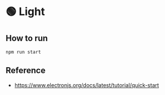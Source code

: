 # 🟢 Light

## How to run

```npm run start```

## Reference

* https://www.electronjs.org/docs/latest/tutorial/quick-start 